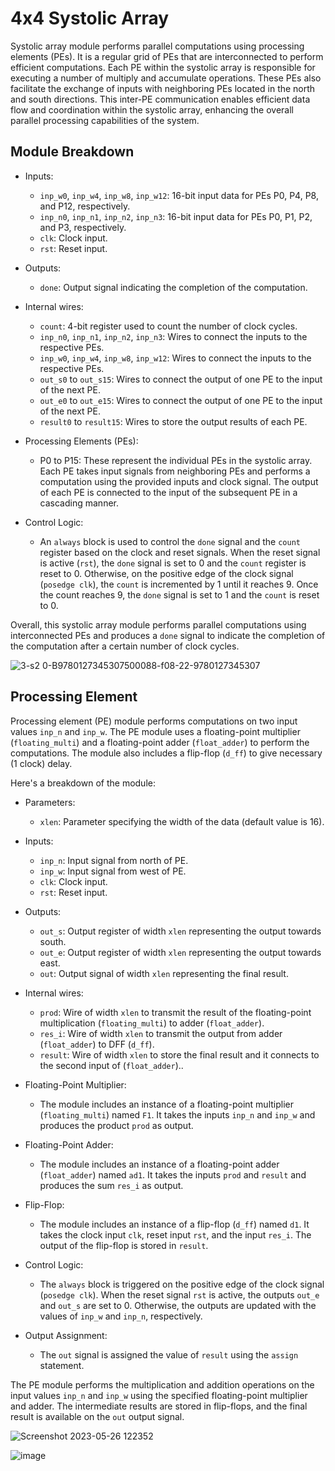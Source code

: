 #                                             4x4 Systolic Array

Systolic array module performs parallel computations using processing elements (PEs). It is a regular grid of PEs that are interconnected to perform efficient computations. Each PE within the systolic array is responsible for executing a number of multiply and accumulate operations. These PEs also facilitate the exchange of inputs with neighboring PEs located in the north and south directions. This inter-PE communication enables efficient data flow and coordination within the systolic array, enhancing the overall parallel processing capabilities of the system.

## Module Breakdown 

- Inputs: 
  - `inp_w0`, `inp_w4`, `inp_w8`, `inp_w12`: 16-bit input data for PEs P0, P4, P8, and P12, respectively.
  - `inp_n0`, `inp_n1`, `inp_n2`, `inp_n3`: 16-bit input data for PEs P0, P1, P2, and P3, respectively.
  - `clk`: Clock input.
  - `rst`: Reset input.

- Outputs: 
  - `done`: Output signal indicating the completion of the computation.

- Internal wires:
  - `count`: 4-bit register used to count the number of clock cycles.
  - `inp_n0`, `inp_n1`, `inp_n2`, `inp_n3`: Wires to connect the inputs to the respective PEs.
  - `inp_w0`, `inp_w4`, `inp_w8`, `inp_w12`: Wires to connect the inputs to the respective PEs.
  - `out_s0` to `out_s15`: Wires to connect the output of one PE to the input of the next PE.
  - `out_e0` to `out_e15`: Wires to connect the output of one PE to the input of the next PE.
  - `result0` to `result15`: Wires to store the output results of each PE.

- Processing Elements (PEs):
  - P0 to P15: These represent the individual PEs in the systolic array. Each PE takes input signals from neighboring PEs and performs a computation using the provided inputs and clock signal. The output of each PE is connected to the input of the subsequent PE in a cascading manner.

- Control Logic:
  - An `always` block is used to control the `done` signal and the `count` register based on the clock and reset signals. When the reset signal is active (`rst`), the `done` signal is set to 0 and the `count` register is reset to 0. Otherwise, on the positive edge of the clock signal (`posedge clk`), the `count` is incremented by 1 until it reaches 9. Once the count reaches 9, the `done` signal is set to 1 and the `count` is reset to 0.

Overall, this systolic array module performs parallel computations using interconnected PEs and produces a `done` signal to indicate the completion of the computation after a certain number of clock cycles.

![3-s2 0-B9780127345307500088-f08-22-9780127345307](https://github.com/adar-sh/internship/assets/82313948/f7c23314-4e3a-4e84-ac61-db3c6f688282)


## Processing Element 

Processing element (PE) module performs computations on two input values `inp_n` and `inp_w`. The PE module uses a floating-point multiplier (`floating_multi`) and a floating-point adder (`float_adder`) to perform the computations. The module also includes a flip-flop (`d_ff`) to give necessary (1 clock) delay.

Here's a breakdown of the module:

- Parameters:
  - `xlen`: Parameter specifying the width of the data (default value is 16).

- Inputs:
  - `inp_n`: Input signal from north of PE.
  - `inp_w`: Input signal from west of PE.
  - `clk`: Clock input.
  - `rst`: Reset input.

- Outputs:
  - `out_s`: Output register of width `xlen` representing the output towards south.
  - `out_e`: Output register of width `xlen` representing the output towards east.
  - `out`: Output signal of width `xlen` representing the final result.

- Internal wires:
  - `prod`: Wire of width `xlen` to transmit the result of the floating-point multiplication (`floating_multi`) to adder (`float_adder`).
  - `res_i`: Wire of width `xlen` to transmit the output from adder (`float_adder`) to DFF (`d_ff`).
  - `result`: Wire of width `xlen` to store the final result and it connects to the second input of (`float_adder`)..

- Floating-Point Multiplier:
  - The module includes an instance of a floating-point multiplier (`floating_multi`) named `F1`. It takes the inputs `inp_n` and `inp_w` and produces the product `prod` as output.

- Floating-Point Adder:
  - The module includes an instance of a floating-point adder (`float_adder`) named `ad1`. It takes the inputs `prod` and `result` and produces the sum `res_i` as output.

- Flip-Flop:
  - The module includes an instance of a flip-flop (`d_ff`) named `d1`. It takes the clock input `clk`, reset input `rst`, and the input `res_i`. The output of the flip-flop is stored in `result`.

- Control Logic:
  - The `always` block is triggered on the positive edge of the clock signal (`posedge clk`). When the reset signal `rst` is active, the outputs `out_e` and `out_s` are set to 0. Otherwise, the outputs are updated with the values of `inp_w` and `inp_n`, respectively.

- Output Assignment:
  - The `out` signal is assigned the value of `result` using the `assign` statement.

The PE module performs the multiplication and addition operations on the input values `inp_n` and `inp_w` using the specified floating-point multiplier and adder. The intermediate results are stored in flip-flops, and the final result is available on the `out` output signal.

![Screenshot 2023-05-26 122352](https://github.com/adar-sh/internship/assets/82313948/2c0e8355-db40-475b-b0da-0a777473569f)

![image](https://github.com/adar-sh/internship/assets/82313948/f35bdcf9-d3fb-4810-96ae-684a0cc8792d)
